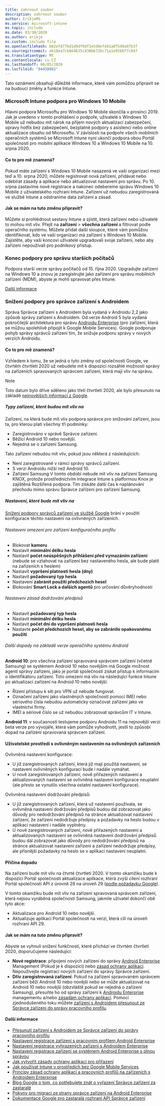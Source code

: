 ```yaml
---
title: zahrnout soubor
description: zahrnout soubor
author: ErikjeMS
ms.service: microsoft-intune
ms.topic: include
ms.date: 03/30/2020
ms.author: erikje
ms.custom: include file
ms.openlocfilehash: b82efd77bd1d9df9df1e5d0efd41a0f540a97b3f
ms.sourcegitcommit: e618ea7cb864635c838b672bc71a1e926bf7c047
ms.translationtype: MT
ms.contentlocale: cs-CZ
ms.lasthandoff: 06/05/2020
ms.locfileid: "84458082"
---
```

Tato oznámení obsahují důležité informace, které vám pomůžou připravit se na budoucí změny a funkce Intune.

### <a name="microsoft-intune-support-for-windows-10-mobile-ending--3544938--"></a>Microsoft Intune podpora pro Windows 10 Mobile<!--3544938-->
Hlavní podpora Microsoftu pro Windows 10 Mobile skončila v prosinci 2019. Jak je uvedeno v tomto prohlášení o podpoře, uživatelé s Windows 10 Mobile už nebudou mít nárok na příjem nových aktualizací zabezpečení, opravy hotfix bez zabezpečení, bezplatné podpory s asistencí nebo online aktualizace obsahu od Microsoftu. V závislosti na podpoře všech mobilních operačních systémů se Microsoft Intune nyní ukončí podpora obou Portál společnosti pro mobilní aplikace Windows 10 a Windows 10 Mobile na 10. srpna 2020.

#### <a name="how-does-this-affect-me"></a>Co to pro mě znamená?
Pokud máte zařízení s Windows 10 Mobile nasazená ve vaší organizaci mezi teď a 10. srpna 2020, můžete registrovat nová zařízení, přidávat nebo odebírat zásady a aplikace nebo aktualizovat nastavení pro správu. Po 10. srpna zastavíme nové registrace a nakonec odebereme správu Windows 10 Mobile z uživatelského rozhraní Intune. Zařízení už nebudou zaregistrovaná ve službě Intune a odstraníme data zařízení a zásad.  

#### <a name="what-do-i-need-to-do-to-prepare-for-this-change"></a>Jak se mám na tuto změnu připravit?
Můžete si prohlédnout sestavy Intune a zjistit, která zařízení nebo uživatelé to mohou mít vliv. Přejít na **zařízení**  >  **všechna zařízení** a filtrovat podle operačního systému. Můžete přidat další sloupce, které vám pomůžou identifikovat, kdo ve vaší organizaci má zařízení s Windows 10 Mobile. Zajistěte, aby vaši koncoví uživatelé upgradovali svoje zařízení, nebo aby zařízení nepoužívali pro podnikový přístup.


### <a name="end-of-support-for-legacy-pc-management"></a>Konec podpory pro správu starších počítačů

Podpora starší verze správy počítačů od 15. října 2020. Upgradujte zařízení na Windows 10 a znovu je zaregistrujte jako zařízení pro správu mobilních zařízení (MDM), abyste je mohli spravovat přes Intune.

[Další informace](https://go.microsoft.com/fwlink/?linkid=2107122)


### <a name="decreasing-support-for-android-device-administrator--7371518--"></a>Snížení podpory pro správce zařízení s Androidem<!--7371518-->
Správa Správce zařízení s Androidem byla vydaná v Androidu 2,2 jako způsob správy zařízení s Androidem. Od verze Android 5 byla vydaná pokročilejší architektura pro správu [Androidu Enterprise](../enrollment/connect-intune-android-enterprise.md) (pro zařízení, která se můžou spolehlivě připojit k Google Mobile Services). Google podporuje pohyb správy správců zařízení tím, že snižuje podporu správy v nových verzích Androidu.

#### <a name="how-does-this-affect-me"></a>Co to pro mě znamená?
Vzhledem k tomu, že se jedná o tyto změny od společnosti Google, ve čtvrtém čtvrtletí 2020 už nebudete mít k dispozici rozsáhlé možnosti správy na zařízeních spravovaných správcem zařízení, která mají vliv na správu. 

> [!NOTE]
> Toto datum bylo dříve sděleno jako třetí čtvrtletí 2020, ale bylo přesunuto na základě [nejnovějších informací z Google](https://www.blog.google/products/android-enterprise/da-migration/).

##### <a name="device-types-that-will-be-impacted"></a>Typy zařízení, které budou mít vliv na
Zařízení, na která bude mít vliv podpora správce pro snižování zařízení, jsou ta, pro kterou platí všechny tři podmínky:
- Zaregistrováno v správě Správce zařízení.
- Běžící Android 10 nebo novější.
- Nejedná se o zařízení Samsung.

Tato zařízení nebudou mít vliv, pokud jsou některá z následujících:
- Není zaregistrované v rámci správy správců zařízení.
- S verzí Androidu nižší než Android 10.
- Zařízení Samsung V tomto období nebude mít vliv na zařízení Samsung KNOX, protože prostřednictvím integrace Intune s platformou Knox je zajištěná Rozšířená podpora. Tím získáte další čas k naplánování přechodu mimo správu Správce zařízení pro zařízení Samsung.

##### <a name="settings-that-will-be-impacted"></a>Nastavení, které bude mít vliv na
[Snížení podpory správců zařízení ve službě Google](https://developers.google.com/android/work/device-admin-deprecation) brání v použití konfigurace těchto nastavení na ovlivněných zařízeních.

###### <a name="configuration-profile-device-restriction-settings"></a>Nastavení omezení pro zařízení konfiguračního profilu

- Blokovat **kameru**
- Nastavit **minimální délku hesla**
- Nastavit **počet neúspěšných přihlášení před vymazáním zařízení** (nebude se vztahovat na zařízení bez nastaveného hesla, ale bude platit na zařízeních s heslem)
- Nastavit **vypršení platnosti hesla (dny)**
- Nastavit **požadovaný typ hesla**
- Nastavení **zabránit použití předchozích hesel**
- Blokování **Smart Lock a dalších agentů** pro určování důvěryhodnosti

###### <a name="compliance-policy-settings"></a>Nastavení zásad dodržování předpisů

- Nastavit **požadovaný typ hesla**
- Nastavit **minimální délku hesla**
- Nastavit **počet dní do vypršení platnosti hesla**
- Nastavte **počet předchozích hesel, aby se zabránilo opakovanému použití**

###### <a name="additional-impacts-based-on-android-os-version"></a>Další dopady na základě verze operačního systému Android

**Android 10**: pro všechna zařízení spravovaná správcem zařízení (včetně Samsung) se systémem Android 10 nebo novějším má Google možnost agenti správy zařízení, jako je portál společnosti získat přístup k informacím o identifikátoru zařízení. Toto omezení má vliv na následující funkce Intune po aktualizaci zařízení na Android 10 nebo novější:
- Řízení přístupu k síti pro VPN už nebude fungovat.
- Označení zařízení jako vlastněných společností pomocí IMEI nebo sériového čísla nebudou automaticky označovat zařízení jako ve vlastnictví firmy.
- IMEI a sériové číslo se už nebudou zobrazovat správcům IT v Intune.

**Android 11**: v současnosti testujeme podporu Androidu 11 na nejnovější verzi beta verze pro vývojáře, která vám pomůže vyhodnotit, jestli to způsobí dopad na zařízení spravovaná správcem zařízení.

#### <a name="user-experience-of-impacted-settings-on-impacted-devices"></a>Uživatelské prostředí s ovlivněným nastavením na ovlivněných zařízeních

Ovlivněná nastavení konfigurace:
- U již zaregistrovaných zařízení, která již mají použitá nastavení, se nastavení ovlivněných konfigurací bude i nadále vymáhat.
- U nově zaregistrovaných zařízení, nově přiřazených nastavení a aktualizovaných nastavení se ovlivněná nastavení konfigurace neuplatní (ale přesto se vynutilo všechna ostatní nastavení konfigurace).

Ovlivněná nastavení dodržování předpisů:
- U již zaregistrovaných zařízení, která už nastavení používala, se ovlivněná nastavení dodržování předpisů budou dál zobrazovat jako důvody pro nedodržování předpisů na stránce aktualizovat nastavení zařízení, že zařízení nedodržuje předpisy a požadavky na heslo budou v aplikaci nastavení i nadále vyplněny.
- U nově zaregistrovaných zařízení, nově přiřazených nastavení a aktualizovaných nastavení se ovlivněná nastavení dodržování předpisů budou dál zobrazovat jako důvody pro nedodržování předpisů na stránce aktualizovat nastavení zařízení a zařízení nedodržuje předpisy, ale přísnější požadavky na heslo se v aplikaci nastavení neuplatní.

#### <a name="cause-of-impact"></a>Příčina dopadu 
Na zařízení bude mít vliv na čtvrté čtvrtletí 2020. V tomto okamžiku bude k dispozici Portál společnosti aktualizace aplikace, která zvýší cílení rozhraní Portál společnosti API z úrovně 28 na úroveň 29 ([podle požadavku Google](https://www.blog.google/products/android-enterprise/da-migration/)). 

V tomto okamžiku bude mít vliv na zařízení spravovaná správcem zařízení, která nejsou vyráběná společností Samsung, jakmile uživatel dokončí obě tyto akce:
- Aktualizace pro Android 10 nebo novější.
- Aktualizuje aplikaci Portál společnosti na verzi, která cílí na úroveň rozhraní API 29.

#### <a name="what-do-i-need-to-do-to-prepare-for-this-change"></a>Jak se mám na tuto změnu připravit?
Abyste se vyhnuli snížení funkčnosti, které přichází ve čtvrtém čtvrtletí 2020, doporučujeme následující:
- **Nové registrace**: připojení nových zařízení do správy [Android Enterprise](../enrollment/connect-intune-android-enterprise.md) Management (Pokud je k dispozici) nebo [zásad ochrany aplikací](../apps/app-protection-policies.md). Nepoužívejte registraci nových zařízení do správy Správce zařízení. 
- **Dřív zaregistrovaná zařízení**: Pokud na zařízení spravovaném správcem zařízení běží Android 10 nebo novější nebo se může aktualizovat na Android 10 nebo novější (obzvláště pokud se nejedná o zařízení Samsung), přesuňte ho od správy zařízení k [Androidu Enterprise](../enrollment/connect-intune-android-enterprise.md) managementu a/nebo [zásadám ochrany aplikací](../apps/app-protection-policies.md). Pomocí zjednodušeného toku můžete [zařízení s Androidem přesunout ze Správce zařízení do správy pracovního profilu](../enrollment/android-move-device-admin-work-profile.md).

#### <a name="additional-information"></a>Další informace
- [Přesunutí zařízení s Androidem ze Správce zařízení do správy pracovního profilu](../enrollment/android-move-device-admin-work-profile.md)
- [Nastavení registrace zařízení s pracovním profilem Android Enterprise](../enrollment/android-work-profile-enroll.md)
- [Nastavení registrace vyhrazených zařízení s Androidem Enterprise](../enrollment/android-kiosk-enroll.md)
- [Nastavení registrace zařízení se systémem Android Enterprise s plnou správou](../enrollment/android-fully-managed-enroll.md)
- [Jak vytvořit zásady ochrany aplikací pro přiřazení](../apps/app-protection-policies.md)
- [Jak používat Intune v prostředích bez Google Mobile Services](../apps/manage-without-gms.md)
- [Principy zásad ochrany aplikací a pracovních profilů na zařízeních s Androidem Enterprise](../apps/android-deployment-scenarios-app-protection-work-profiles.md)
- [Blog Google o tom, co potřebujete znát o vyřazení Správce zařízení za zastaralé](https://www.blog.google/products/android-enterprise/da-migration/)
- [Pokyny pro migraci ze strany správce zařízení na Android Enterprise](http://static.googleusercontent.com/media/android.com/en/enterprise/static/2016/pdfs/enterprise/Android-Enterprise-Migration-Bluebook_2019.pdf)
- [Dokumentace Google pro zastaralá rozhraní API Správce zařízení](https://developers.google.com/android/work/device-admin-deprecation)
